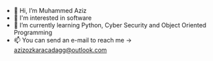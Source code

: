 - 👋 Hi, I’m Muhammed Aziz
- 👀 I'm interested in software
- 🌱 I’m currently learning Python, Cyber Security and Object Oriented Programming
- 📫 You can send an e-mail to reach me -> azizozkaracadagg@outlook.com

<!---
azizozkrcdg/azizozkrcdg is a ✨ special ✨ repository because its `README.md` (this file) appears on your GitHub profile.
You can click the Preview link to take a look at your changes.
--->
